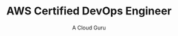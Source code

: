 ---
title: "AWS Certified DevOps Engineer"
description: "Comprehensive course for AWS DevOps certification, covering CI/CD, infrastructure as code, and monitoring."
topic: "Cloud & DevOps"
category: course
author: "A Cloud Guru"
url: "https://acloudguru.com/course/aws-certified-devops-engineer-professional"
tags: ["aws", "devops", "ci-cd", "certification"]
difficulty: advanced
publishedAt: 2025-10-16
---